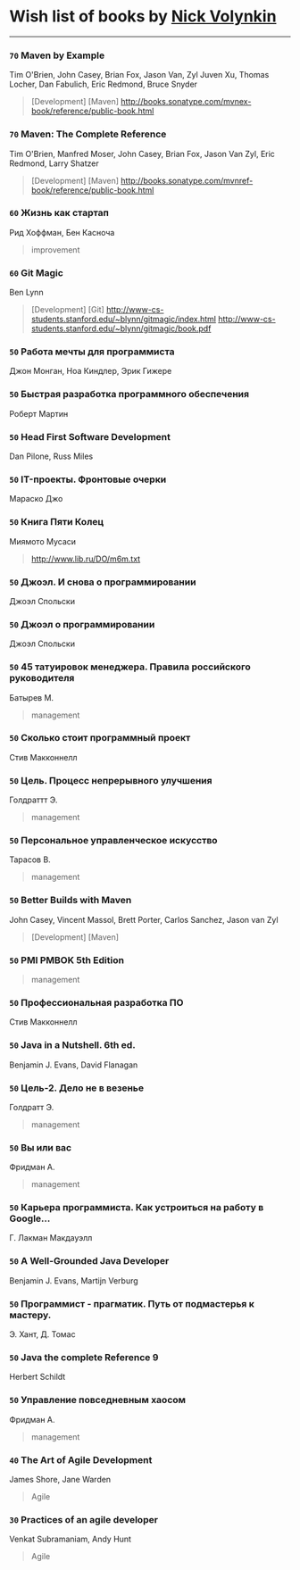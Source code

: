 # Wish list of books by [Nick Volynkin](https://www.linkedin.com/in/nickvolynkin)
---

### `70` Maven by Example
Tim O'Brien, John Casey, Brian Fox, Jason Van, Zyl Juven Xu, Thomas Locher, Dan Fabulich, Eric Redmond, Bruce Snyder
> [Development] [Maven]
> http://books.sonatype.com/mvnex-book/reference/public-book.html

### `70` Maven: The Complete Reference
Tim O'Brien, Manfred Moser, John Casey, Brian Fox, Jason Van Zyl, Eric Redmond, Larry Shatzer
> [Development] [Maven]
> http://books.sonatype.com/mvnref-book/reference/public-book.html

### `60` Жизнь как стартап
Рид Хоффман, Бен Касноча
> improvement

### `60` Git Magic
Ben Lynn
> [Development] [Git]
> http://www-cs-students.stanford.edu/~blynn/gitmagic/index.html
> http://www-cs-students.stanford.edu/~blynn/gitmagic/book.pdf

### `50` Работа мечты для программиста
Джон Монган, Ноа Киндлер, Эрик Гижере

### `50` Быстрая разработка программного обеспечения
Роберт Мартин

### `50` Head First Software Development
Dan Pilone, Russ Miles

### `50` IT-проекты. Фронтовые очерки
Мараско Джо

### `50` Книга Пяти Колец
Миямото Мусаси
> http://www.lib.ru/DO/m6m.txt

### `50` Джоэл. И снова о программировании
Джоэл Спольски

### `50` Джоэл о программировании
Джоэл Спольски

### `50` 45 татуировок менеджера. Правила российского руководителя
Батырев М.
> management

### `50` Сколько стоит программный проект
Стив Макконнелл

### `50` Цель. Процесс непрерывного улучшения
Голдраттт Э.
> management

### `50` Персональное управленческое искусство
Тарасов В.
> management

### `50` Better Builds with Maven
John Casey, Vincent Massol, Brett Porter, Carlos Sanchez, Jason van Zyl
> [Development] [Maven]

### `50` PMI PMBOK 5th Edition
> management

### `50` Профессиональная разработка ПО
Стив Макконнелл

### `50` Java in a Nutshell. 6th ed.
Benjamin J. Evans, David Flanagan

### `50` Цель-2. Дело не в везенье
Голдратт Э.
> management

### `50` Вы или вас
Фридман А.
> management

### `50` Карьера программиста. Как устроиться на работу в Google...
Г. Лакман Макдауэлл

### `50` A Well-Grounded Java Developer
Benjamin J. Evans, Martijn Verburg

### `50` Программист - прагматик. Путь от подмастерья к мастеру.
Э. Хант, Д. Томас

### `50` Java the complete Reference 9
Herbert Schildt

### `50` Управление повседневным хаосом
Фридман А.
> management

### `40` The Art of Agile Development
James Shore, Jane Warden
> Agile

### `30` Practices of an agile developer
Venkat Subramaniam, Andy Hunt
> Agile

